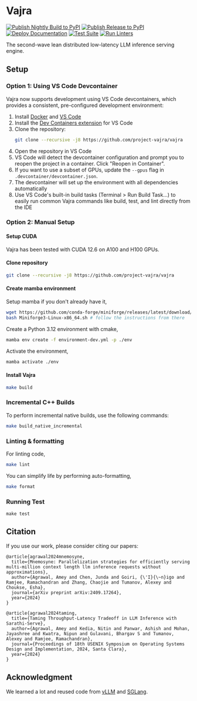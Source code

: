 # Vajra 

[![Publish Nightly Build to PyPI](https://github.com/project-vajra/vajra/actions/workflows/publish_nightly.yml/badge.svg)](https://github.com/project-vajra/vajra/actions/workflows/publish_nightly.yml) [![Publish Release to PyPI](https://github.com/project-vajra/vajra/actions/workflows/publish_release.yml/badge.svg)](https://github.com/project-vajra/vajra/actions/workflows/publish_release.yml) [![Deploy Documentation](https://github.com/project-vajra/vajra/actions/workflows/deploy_docs.yml/badge.svg)](https://github.com/project-vajra/vajra/actions/workflows/deploy_docs.yml) [![Test Suite](https://github.com/project-vajra/vajra/actions/workflows/test_suite.yml/badge.svg)](https://github.com/project-vajra/vajra/actions/workflows/test_suite.yml) [![Run Linters](https://github.com/project-vajra/vajra/actions/workflows/lint.yml/badge.svg)](https://github.com/project-vajra/vajra/actions/workflows/lint.yml)

The second-wave lean distributed low-latency LLM inference serving engine.

## Setup

### Option 1: Using VS Code Devcontainer

Vajra now supports development using VS Code devcontainers, which provides a consistent, pre-configured development environment:

1. Install [Docker](https://www.docker.com/products/docker-desktop) and [VS Code](https://code.visualstudio.com/)
2. Install the [Dev Containers extension](https://marketplace.visualstudio.com/items?itemName=ms-vscode-remote.remote-containers) for VS Code
3. Clone the repository:
   ```sh
   git clone --recursive -j8 https://github.com/project-vajra/vajra
   ```
4. Open the repository in VS Code
5. VS Code will detect the devcontainer configuration and prompt you to reopen the project in a container. Click "Reopen in Container".
6. If you want to use a subset of GPUs, update the `--gpus` flag in `.devcontainer/devcontainer.json`.
7. The devcontainer will set up the environment with all dependencies automatically
8. Use VS Code's built-in build tasks (Terminal > Run Build Task...) to easily run common Vajra commands like build, test, and lint directly from the IDE

### Option 2: Manual Setup

#### Setup CUDA

Vajra has been tested with CUDA 12.6 on A100 and H100 GPUs.

#### Clone repository

```sh
git clone --recursive -j8 https://github.com/project-vajra/vajra
```

#### Create mamba environment

Setup mamba if you don't already have it,

```sh
wget https://github.com/conda-forge/miniforge/releases/latest/download/Miniforge3-Linux-x86_64.sh
bash Miniforge3-Linux-x86_64.sh # follow the instructions from there
```

Create a Python 3.12 environment with cmake,

```sh
mamba env create -f environment-dev.yml -p ./env
```

Activate the environment,

```sh
mamba activate ./env
```

#### Install Vajra

```sh
make build
```

### Incremental C++ Builds

To perform incremental native builds, use the following commands:

```sh
make build_native_incremental
```

### Linting & formatting

For linting code,

```sh
make lint
```

You can simplify life by performing auto-formatting,

```sh
make format
```

### Running Test

```
make test
```

## Citation

If you use our work, please consider citing our papers:

```
@article{agrawal2024mnemosyne,
  title={Mnemosyne: Parallelization strategies for efficiently serving multi-million context length llm inference requests without approximations},
  author={Agrawal, Amey and Chen, Junda and Goiri, {\'I}{\~n}igo and Ramjee, Ramachandran and Zhang, Chaojie and Tumanov, Alexey and Choukse, Esha},
  journal={arXiv preprint arXiv:2409.17264},
  year={2024}
}

@article{agrawal2024taming,
  title={Taming Throughput-Latency Tradeoff in LLM Inference with Sarathi-Serve},
  author={Agrawal, Amey and Kedia, Nitin and Panwar, Ashish and Mohan, Jayashree and Kwatra, Nipun and Gulavani, Bhargav S and Tumanov, Alexey and Ramjee, Ramachandran},
  journal={Proceedings of 18th USENIX Symposium on Operating Systems Design and Implementation, 2024, Santa Clara},
  year={2024}
}
```

## Acknowledgment

We learned a lot and reused code from [vLLM](https://vllm-project.github.io/) and [SGLang](https://github.com/sgl-project/sglang).